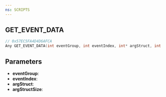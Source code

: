 ```yaml
---
ns: SCRIPTS
---
```

## GET_EVENT_DATA

```c
// 0x57EC5FA4D4D6AFCA
Any GET_EVENT_DATA(int eventGroup, int eventIndex, int* argStruct, int argStructSize);
```

## Parameters
* **eventGroup**:
* **eventIndex**:
* **argStruct**:
* **argStructSize**:
